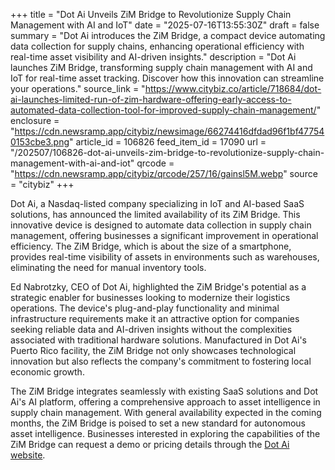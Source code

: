 +++
title = "Dot Ai Unveils ZiM Bridge to Revolutionize Supply Chain Management with AI and IoT"
date = "2025-07-16T13:55:30Z"
draft = false
summary = "Dot Ai introduces the ZiM Bridge, a compact device automating data collection for supply chains, enhancing operational efficiency with real-time asset visibility and AI-driven insights."
description = "Dot Ai launches ZiM Bridge, transforming supply chain management with AI and IoT for real-time asset tracking. Discover how this innovation can streamline your operations."
source_link = "https://www.citybiz.co/article/718684/dot-ai-launches-limited-run-of-zim-hardware-offering-early-access-to-automated-data-collection-tool-for-improved-supply-chain-management/"
enclosure = "https://cdn.newsramp.app/citybiz/newsimage/66274416dfdad96f1bf477540153cbe3.png"
article_id = 106826
feed_item_id = 17090
url = "/202507/106826-dot-ai-unveils-zim-bridge-to-revolutionize-supply-chain-management-with-ai-and-iot"
qrcode = "https://cdn.newsramp.app/citybiz/qrcode/257/16/gainsl5M.webp"
source = "citybiz"
+++

<p>Dot Ai, a Nasdaq-listed company specializing in IoT and AI-based SaaS solutions, has announced the limited availability of its ZiM Bridge. This innovative device is designed to automate data collection in supply chain management, offering businesses a significant improvement in operational efficiency. The ZiM Bridge, which is about the size of a smartphone, provides real-time visibility of assets in environments such as warehouses, eliminating the need for manual inventory tools.</p><p>Ed Nabrotzky, CEO of Dot Ai, highlighted the ZiM Bridge's potential as a strategic enabler for businesses looking to modernize their logistics operations. The device's plug-and-play functionality and minimal infrastructure requirements make it an attractive option for companies seeking reliable data and AI-driven insights without the complexities associated with traditional hardware solutions. Manufactured in Dot Ai's Puerto Rico facility, the ZiM Bridge not only showcases technological innovation but also reflects the company's commitment to fostering local economic growth.</p><p>The ZiM Bridge integrates seamlessly with existing SaaS solutions and Dot Ai's AI platform, offering a comprehensive approach to asset intelligence in supply chain management. With general availability expected in the coming months, the ZiM Bridge is poised to set a new standard for autonomous asset intelligence. Businesses interested in exploring the capabilities of the ZiM Bridge can request a demo or pricing details through the <a href='https://daic.ai/' rel='nofollow' target='_blank'>Dot Ai website</a>.</p>